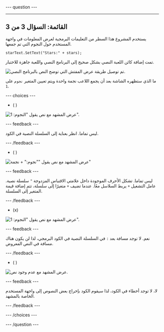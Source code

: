 
--- question ---

---
القائمة: السؤال 3 من 3
---

يستخدم المشروع هذا السطر من التعليمات البرمجية لعرض المعلومات في واجهة المستخدم حول النجوم التي تم جمعها.

```
starText.SetText("Stars:" + stars);
```

تمت إضافة كائن اللعبة النصي بشكل صحيح إلى البرنامج النصي واللعبة جاهزة للاختبار.

![تم توصيل طريقة عرض المفتش التي توضح النص بالبرنامج النصي.](images/star-text-added.png)

ما الذي ستظهره الشاشة بعد أن يجمع اللاعب نجمة واحدة ويتم تعيين المتغير `نجوم` على `1`.

--- choices ---

- ( )

![عرض المشهد مع نص يقول "النجوم: 1".](images/stars-1.png)

  --- feedback ---

  ليس تماما. انظر بعناية إلى السلسلة النصية في الكود.

  --- /feedback ---

- ( )

![عرض المشهد مع نص يقول ""نجوم:" + نجمة"](images/stars-full.png)

  --- feedback ---

  ليس تماما. تشكل الأحرف الموجودة داخل علامتي الاقتباس المزدوجة `"` سلسلة نصية. عامل التشغيل `+` يربط السلاسل معًا. عندما تضيف `+` متغيرًا إلى سلسلة، تتم إضافة قيمة المتغير إلى السلسلة.

  --- /feedback ---

- (x)

![عرض المشهد مع نص يقول "النجوم: 1".](images/no-space.png)

  --- feedback ---

  نعم. لا توجد مسافة بعد `:` في السلسلة النصية في الكود البرمجي، لذا لن يكون هناك مسافة في النص المعروض.

  --- /feedback ---

- ( )

![عرض المشهد مع عدم وجود نص.](images/no-text.png)

  --- feedback ---

  لا، لا توجد أخطاء في الكود، لذا سيقوم الكود بإخراج بعض النصوص إلى واجهة المستخدم الخاصة بالمشهد.

  --- /feedback ---

--- /choices ---

--- /question ---
